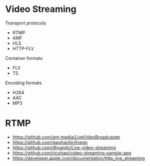 # Video Streaming

Transport protocols
- RTMP
- AMF
- HLS
- HTTP-FLV

Container formats
- FLV
- TS

Encoding formats
- H264
- AAC
- MP3

# RTMP
- https://github.com/ant-media/LiveVideoBroadcaster
- https://github.com/gwuhaolin/livego
- https://github.com/dhvanilp/Live-video-streaming
- https://github.com/ricohapi/video-streaming-sample-app
- https://developer.apple.com/documentation/http_live_streaming